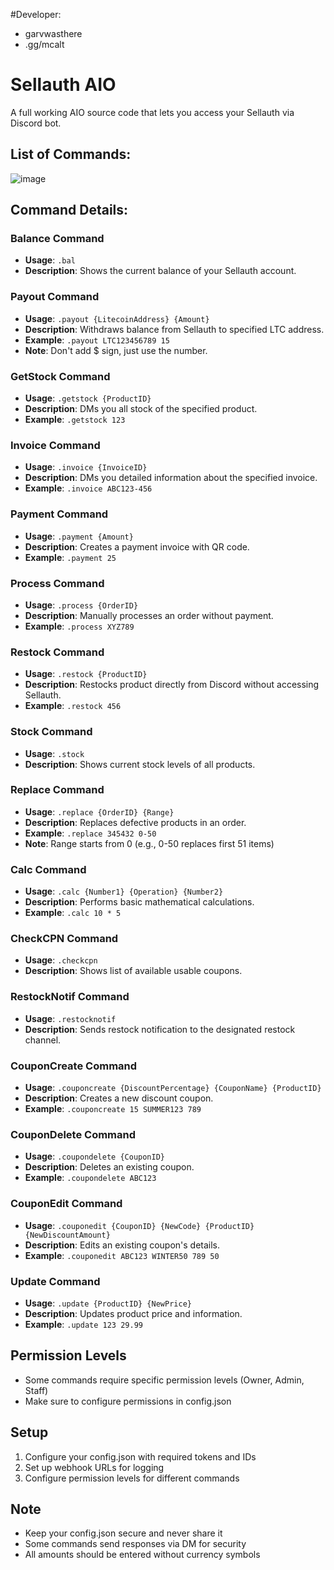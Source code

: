 #Developer:
- garvwasthere
- .gg/mcalt





# Sellauth AIO
A full working AIO source code that lets you access your Sellauth via Discord bot.

## List of Commands:
![image]()

## Command Details:

### Balance Command
- **Usage**: `.bal`
- **Description**: Shows the current balance of your Sellauth account.

### Payout Command
- **Usage**: `.payout {LitecoinAddress} {Amount}`
- **Description**: Withdraws balance from Sellauth to specified LTC address.
- **Example**: `.payout LTC123456789 15`
- **Note**: Don't add $ sign, just use the number.

### GetStock Command
- **Usage**: `.getstock {ProductID}`
- **Description**: DMs you all stock of the specified product.
- **Example**: `.getstock 123`

### Invoice Command
- **Usage**: `.invoice {InvoiceID}`
- **Description**: DMs you detailed information about the specified invoice.
- **Example**: `.invoice ABC123-456`

### Payment Command
- **Usage**: `.payment {Amount}`
- **Description**: Creates a payment invoice with QR code.
- **Example**: `.payment 25`

### Process Command
- **Usage**: `.process {OrderID}`
- **Description**: Manually processes an order without payment.
- **Example**: `.process XYZ789`

### Restock Command
- **Usage**: `.restock {ProductID}`
- **Description**: Restocks product directly from Discord without accessing Sellauth.
- **Example**: `.restock 456`

### Stock Command
- **Usage**: `.stock`
- **Description**: Shows current stock levels of all products.

### Replace Command
- **Usage**: `.replace {OrderID} {Range}`
- **Description**: Replaces defective products in an order.
- **Example**: `.replace 345432 0-50`
- **Note**: Range starts from 0 (e.g., 0-50 replaces first 51 items)

### Calc Command
- **Usage**: `.calc {Number1} {Operation} {Number2}`
- **Description**: Performs basic mathematical calculations.
- **Example**: `.calc 10 * 5`

### CheckCPN Command
- **Usage**: `.checkcpn`
- **Description**: Shows list of available usable coupons.

### RestockNotif Command
- **Usage**: `.restocknotif`
- **Description**: Sends restock notification to the designated restock channel.

### CouponCreate Command
- **Usage**: `.couponcreate {DiscountPercentage} {CouponName} {ProductID}`
- **Description**: Creates a new discount coupon.
- **Example**: `.couponcreate 15 SUMMER123 789`

### CouponDelete Command
- **Usage**: `.coupondelete {CouponID}`
- **Description**: Deletes an existing coupon.
- **Example**: `.coupondelete ABC123`

### CouponEdit Command
- **Usage**: `.couponedit {CouponID} {NewCode} {ProductID} {NewDiscountAmount}`
- **Description**: Edits an existing coupon's details.
- **Example**: `.couponedit ABC123 WINTER50 789 50`

### Update Command
- **Usage**: `.update {ProductID} {NewPrice}`
- **Description**: Updates product price and information.
- **Example**: `.update 123 29.99`

## Permission Levels
- Some commands require specific permission levels (Owner, Admin, Staff)
- Make sure to configure permissions in config.json

## Setup
1. Configure your config.json with required tokens and IDs
2. Set up webhook URLs for logging
3. Configure permission levels for different commands

## Note
- Keep your config.json secure and never share it
- Some commands send responses via DM for security
- All amounts should be entered without currency symbols

